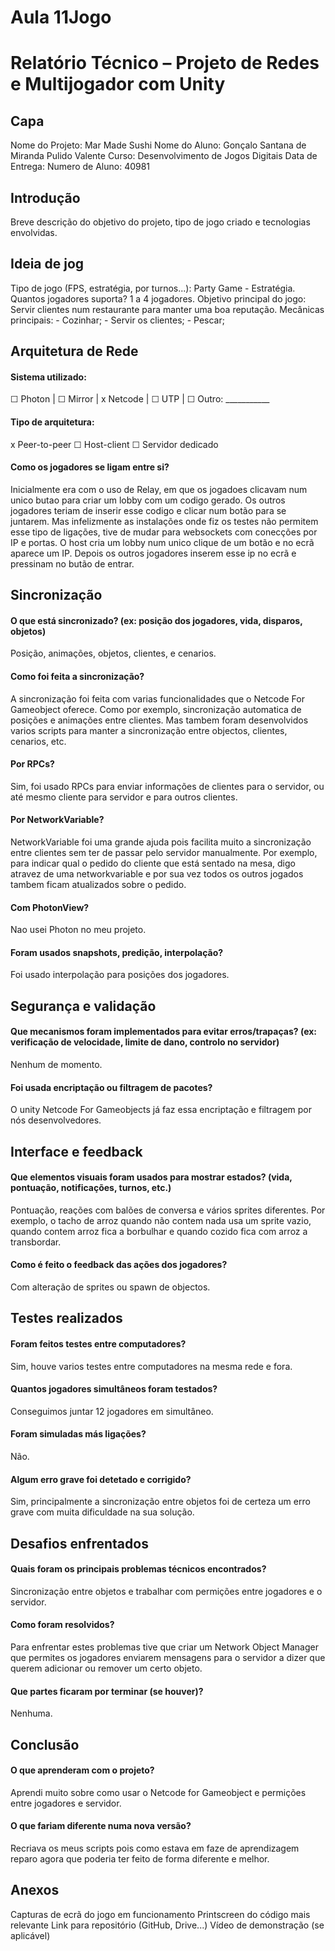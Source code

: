 # Aula 11Jogo
# Relatório Técnico – Projeto de Redes e Multijogador com Unity
## Capa
Nome do Projeto: Mar Made Sushi
Nome do Aluno: Gonçalo Santana de Miranda Pulido Valente
Curso: Desenvolvimento de Jogos Digitais
Data de Entrega: 
Numero de Aluno: 40981

## Introdução
Breve descrição do objetivo do projeto, tipo de jogo criado e tecnologias envolvidas.

## Ideia de jog

Tipo de jogo (FPS, estratégia, por turnos...): Party Game - Estratégia.
Quantos jogadores suporta? 1 a 4 jogadores.
Objetivo principal do jogo: Servir clientes num restaurante para manter uma boa reputação.
Mecânicas principais:
    - Cozinhar;
    - Servir os clientes;
    - Pescar;

## Arquitetura de Rede
#### Sistema utilizado:
☐ Photon | ☐ Mirror | x Netcode | ☐ UTP | ☐ Outro: ___________

#### Tipo de arquitetura:
x Peer-to-peer
☐ Host-client
☐ Servidor dedicado

#### Como os jogadores se ligam entre si?
Inicialmente era com o uso de Relay, em que os jogadoes clicavam num unico butao para criar um lobby com um codigo gerado. Os outros jogadores teriam de inserir esse codigo e clicar num botão para se juntarem. Mas infelizmente as instalações onde fiz os testes não permitem esse tipo de ligações, tive de mudar para websockets com conecções por IP e portas. O host cria um lobby num unico clique de um botão e no ecrã aparece um IP. Depois os outros jogadores inserem esse ip no ecrã e pressinam no butão de entrar.

## Sincronização
#### O que está sincronizado? (ex: posição dos jogadores, vida, disparos, objetos)
Posição, animações, objetos, clientes, e cenarios.

#### Como foi feita a sincronização?
A sincronização foi feita com varias funcionalidades que o Netcode For Gameobject oferece. Como por exemplo, sincronização automatica de posições e animações entre clientes. Mas tambem foram desenvolvidos varios scripts para manter a sincronização entre objectos, clientes, cenarios, etc.

#### Por RPCs?
Sim, foi usado RPCs para enviar informações de clientes para o servidor, ou até mesmo cliente para servidor e para outros clientes.

#### Por NetworkVariable?
NetworkVariable foi uma grande ajuda pois facilita muito a sincronização entre clientes sem ter de passar pelo servidor manualmente. Por exemplo, para indicar qual o pedido do cliente que está sentado na mesa, digo atravez de uma networkvariable e por sua vez todos os outros jogados tambem ficam atualizados sobre o pedido.

#### Com PhotonView?
Nao usei Photon no meu projeto.

#### Foram usados snapshots, predição, interpolação?
Foi usado interpolação para posições dos jogadores.

## Segurança e validação
#### Que mecanismos foram implementados para evitar erros/trapaças? (ex: verificação de velocidade, limite de dano, controlo no servidor)
Nenhum de momento.

#### Foi usada encriptação ou filtragem de pacotes?
O unity Netcode For Gameobjects já faz essa encriptação e filtragem por nós desenvolvedores.

## Interface e feedback
#### Que elementos visuais foram usados para mostrar estados? (vida, pontuação, notificações, turnos, etc.)
Pontuação, reações com balões de conversa e vários sprites diferentes. Por exemplo, o tacho de arroz quando não contem nada usa um sprite vazio, quando contem arroz fica a borbulhar e quando cozido fica com arroz a transbordar.

#### Como é feito o feedback das ações dos jogadores?
Com alteração de sprites ou spawn de objectos.

## Testes realizados
#### Foram feitos testes entre computadores? 
Sim, houve varios testes entre computadores na mesma rede e fora.

#### Quantos jogadores simultâneos foram testados?
Conseguimos juntar 12 jogadores em simultâneo.

#### Foram simuladas más ligações?
Não.

#### Algum erro grave foi detetado e corrigido?
Sim, principalmente a sincronização entre objetos foi de certeza um erro grave com muita dificuldade na sua solução.



## Desafios enfrentados
#### Quais foram os principais problemas técnicos encontrados?
Sincronização entre objetos e trabalhar com permições entre jogadores e o servidor.

#### Como foram resolvidos?
Para enfrentar estes problemas tive que criar um Network Object Manager que permites os jogadores enviarem mensagens para o servidor a dizer que querem adicionar ou remover um certo objeto.

#### Que partes ficaram por terminar (se houver)?
Nenhuma.

## Conclusão
#### O que aprenderam com o projeto?
Aprendi muito sobre como usar o Netcode for Gameobject e permições entre jogadores e servidor.

#### O que fariam diferente numa nova versão?
Recriava os meus scripts pois como estava em faze de aprendizagem reparo agora que poderia ter feito de forma diferente e melhor.

## Anexos
Capturas de ecrã do jogo em funcionamento
Printscreen do código mais relevante
Link para repositório (GitHub, Drive...)
Vídeo de demonstração (se aplicável)
